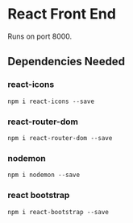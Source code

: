 # React Front End

Runs on port 8000. 

## Dependencies Needed

### react-icons

```
npm i react-icons --save
```

### react-router-dom

```
npm i react-router-dom --save
```

### nodemon

```
npm i nodemon --save
```

### react bootstrap

```
npm i react-bootstrap --save
```
